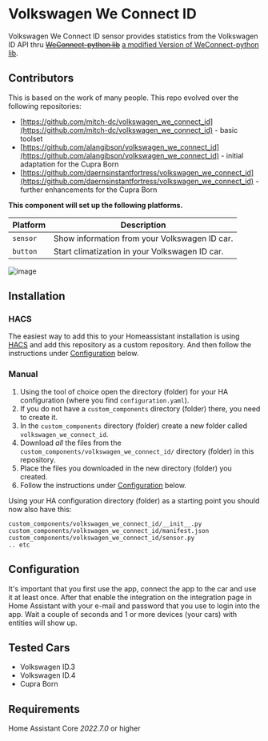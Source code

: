 # Volkswagen We Connect ID
Volkswagen We Connect ID sensor provides statistics from the Volkswagen ID API thru ~~[WeConnect-python lib](https://pypi.org/project/weconnect/)~~ [a modified Version of WeConnect-python lib](https://pypi.org/project/weconnect-cupra-daern/0.49.20/).

## Contributors
This is based on the work of many people.
This repo evolved over the following repositories:
- [https://github.com/mitch-dc/volkswagen_we_connect_id](https://github.com/mitch-dc/volkswagen_we_connect_id) - basic toolset
- [https://github.com/alangibson/volkswagen_we_connect_id](https://github.com/alangibson/volkswagen_we_connect_id) - initial adaptation for the Cupra Born
- [https://github.com/daernsinstantfortress/volkswagen_we_connect_id](https://github.com/daernsinstantfortress/volkswagen_we_connect_id) - further enhancements for the Cupra Born

**This component will set up the following platforms.**

Platform | Description
-- | --
`sensor` | Show information from your Volkswagen ID car.
`button` | Start climatization in your Volkswagen ID car.

![image](https://user-images.githubusercontent.com/15835274/149675681-a0c6804c-3179-4fd3-ad74-ab489c8986dd.png)


## Installation

### HACS
The easiest way to add this to your Homeassistant installation is using [HACS](https://custom-components.github.io/hacs/) and add this repository as a custom repository. And then follow the instructions under [Configuration](#configuration) below.

### Manual

1. Using the tool of choice open the directory (folder) for your HA configuration (where you find `configuration.yaml`).
2. If you do not have a `custom_components` directory (folder) there, you need to create it.
3. In the `custom_components` directory (folder) create a new folder called `volkswagen_we_connect_id`.
4. Download _all_ the files from the `custom_components/volkswagen_we_connect_id/` directory (folder) in this repository.
5. Place the files you downloaded in the new directory (folder) you created.
6. Follow the instructions under [Configuration](#configuration) below.

Using your HA configuration directory (folder) as a starting point you should now also have this:

```text
custom_components/volkswagen_we_connect_id/__init__.py
custom_components/volkswagen_we_connect_id/manifest.json
custom_components/volkswagen_we_connect_id/sensor.py
.. etc
```

##  Configuration 

It's important that you first use the app, connect the app to the car and use it at least once. 
After that enable the integration on the integration page in Home Assistant with your e-mail and password that you use to login into the app. Wait a couple of seconds and 1 or more devices (your cars) with entities will show up. 

## Tested Cars

* Volkswagen ID.3
* Volkswagen ID.4
* Cupra Born

## Requirements

Home Assistant Core *2022.7.0* or higher
